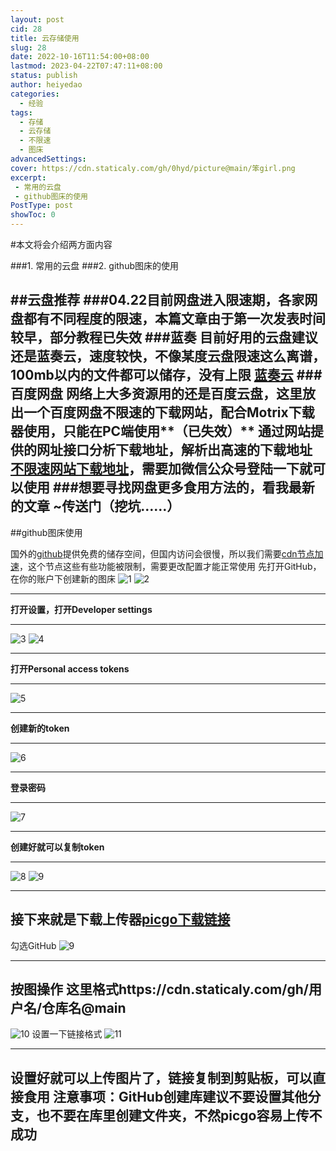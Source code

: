 ```yaml
---
layout: post
cid: 28
title: 云存储使用
slug: 28
date: 2022-10-16T11:54:00+08:00
lastmod: 2023-04-22T07:47:11+08:00
status: publish
author: heiyedao
categories: 
  - 经验
tags: 
  - 存储
  - 云存储
  - 不限速
  - 图床
advancedSettings: 
cover: https://cdn.staticaly.com/gh/0hyd/picture@main/笨girl.png
excerpt: 
 - 常用的云盘
 - github图床的使用
PostType: post
showToc: 0
---
```


#本文将会介绍两方面内容

###1. 常用的云盘
###2. github图床的使用

<!--more-->
##云盘推荐
###04.22目前网盘进入限速期，各家网盘都有不同程度的限速，本篇文章由于第一次发表时间较早，部分教程已失效
###蓝奏
目前好用的云盘建议还是蓝奏云，速度较快，不像某度云盘限速这么离谱，100mb以内的文件都可以储存，没有上限
[蓝奏云][1]
###百度网盘
网络上大多资源用的还是百度云盘，这里放出一个百度网盘不限速的下载网站，配合Motrix下载器使用，只能在PC端使用**（已失效）**
通过网站提供的网址接口分析下载地址，解析出高速的下载地址
[不限速网站下载地址][2]，需要加微信公众号登陆一下就可以使用
###想要寻找网盘更多食用方法的，看我最新的文章 ~传送门（挖坑……）
----------

##github图床使用

国外的[github][3]提供免费的储存空间，但国内访问会很慢，所以我们需要[cdn节点加速][4]，这个节点这些有些功能被限制，需要更改配置才能正常使用
先打开GitHub，在你的账户下创建新的图床
![1][5]
![2][6]

----------

**打开设置，打开Developer settings**

----------

![3][7]
![4][8]

----------
**打开Personal access tokens**

----------

![5][9]

----------

**创建新的token**

----------

![6][10]

----------

**登录密码**

----------

![7][11]

----------

**创建好就可以复制token**

----------

![8][12]
![9][13]

----------

接下来就是下载上传器[picgo下载链接][14]
----------
勾选GitHub
![9][15]

----------

**按图操作** 这里格式https://cdn.staticaly.com/gh/用户名/仓库名@main
----------

![10][16]
设置一下链接格式
![11][17]

----------

**设置好就可以上传图片了，链接复制到剪贴板，可以直接食用**
注意事项：GitHub创建库建议不要设置其他分支，也不要在库里创建文件夹，不然picgo容易上传不成功
----------

  [1]: https://www.lanzou.com/
  [2]: https://www.kelongwo.com/Resource_function/pan/baidu/
  [3]: https://github.com/
  [4]: https://statically.io/
  [5]: https://cdn.staticaly.com/gh/0hyd/picture@main/QQ%E6%88%AA%E5%9B%BE20221016111003.png
  [6]: https://cdn.staticaly.com/gh/0hyd/picture@main/QQ%E6%88%AA%E5%9B%BE20221016111125.png
  [7]: https://cdn.staticaly.com/gh/0hyd/picture@main/QQ%E6%88%AA%E5%9B%BE20221016112149.png
  [8]: https://cdn.staticaly.com/gh/0hyd/picture@main/QQ%E6%88%AA%E5%9B%BE20221016112230.png
  [9]: https://cdn.staticaly.com/gh/0hyd/picture@main/QQ%E6%88%AA%E5%9B%BE20221016112400.png
  [10]: https://cdn.staticaly.com/gh/0hyd/picture@main/QQ%E6%88%AA%E5%9B%BE20221016112411.png
  [11]: https://cdn.staticaly.com/gh/0hyd/picture@main/QQ%E6%88%AA%E5%9B%BE20221016112439.png
  [12]: https://cdn.staticaly.com/gh/0hyd/picture@main/QQ%E6%88%AA%E5%9B%BE20221016112648.png
  [13]: https://cdn.staticaly.com/gh/0hyd/picture@main/QQ%E6%88%AA%E5%9B%BE20221016112849.png
  [14]: https://picgo-1251750343.cos.ap-chengdu.myqcloud.com/2.3.1-beta.5/PicGo-Setup-2.3.1-beta.5.exe
  [15]: https://cdn.staticaly.com/gh/0hyd/picture@main/QQ%E6%88%AA%E5%9B%BE20221016114644.png
  [16]: https://cdn.staticaly.com/gh/0hyd/picture@main/QQ%E6%88%AA%E5%9B%BE20221016113252.png
  [17]: https://cdn.staticaly.com/gh/0hyd/picture@main/QQ%E6%88%AA%E5%9B%BE20221016115127.png
